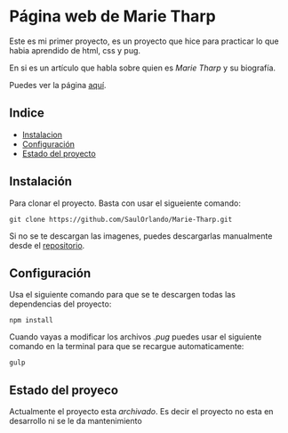 # Página web de Marie Tharp

Este es mi primer proyecto, es un proyecto que hice para practicar lo que habia aprendido
de html, css y pug.

En si es un artículo que habla sobre
quien es *Marie Tharp* y su biografía.

Puedes ver la página [aquí](https://marietharplegado.000webhostapp.com/).

## Indice

- [Instalacion](#instalación)
- [Configuración](#configuración)
- [Estado del proyecto](#estado-del-proyeco)

## Instalación

Para clonar el proyecto.
Basta con usar el sigueiente comando:

`git clone https://github.com/SaulOrlando/Marie-Tharp.git`

Si no se te descargan las imagenes,
puedes descargarlas manualmente desde el [repositorio](https://github.com/SaulOrlando/Marie-Tharp).

## Configuración

Usa el siguiente comando para que se te descargen todas las dependencias del proyecto:

`npm install`

Cuando vayas a modificar los archivos *.pug*
puedes usar el siguiente comando en la terminal para que se recargue automaticamente:

`gulp`

## Estado del proyeco

Actualmente el proyecto esta *archivado*.
Es decir el proyecto no esta en desarrollo ni se le da mantenimiento
